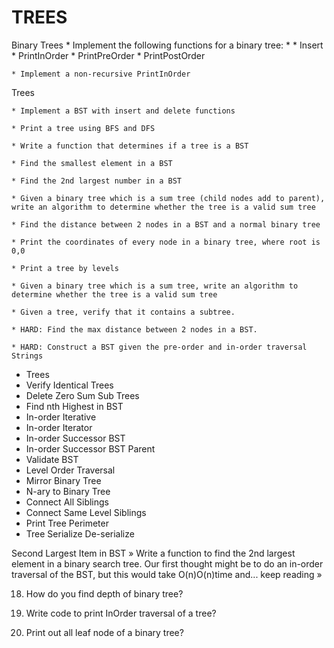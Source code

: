 # TREES


Binary Trees
	* Implement the following functions for a binary tree:
	* 
		* Insert
		* PrintInOrder
		* PrintPreOrder
		* PrintPostOrder

	* Implement a non-recursive PrintInOrder

Trees

	* Implement a BST with insert and delete functions

	* Print a tree using BFS and DFS

	* Write a function that determines if a tree is a BST

	* Find the smallest element in a BST

	* Find the 2nd largest number in a BST

	* Given a binary tree which is a sum tree (child nodes add to parent), write an algorithm to determine whether the tree is a valid sum tree

	* Find the distance between 2 nodes in a BST and a normal binary tree

	* Print the coordinates of every node in a binary tree, where root is 0,0

	* Print a tree by levels

	* Given a binary tree which is a sum tree, write an algorithm to determine whether the tree is a valid sum tree

	* Given a tree, verify that it contains a subtree.

	* HARD: Find the max distance between 2 nodes in a BST.

	* HARD: Construct a BST given the pre-order and in-order traversal Strings

- Trees
- Verify Identical Trees
- Delete Zero Sum Sub Trees
- Find nth Highest in BST
- In-order Iterative
- In-order Iterator
- In-order Successor BST
- In-order Successor BST Parent
- Validate BST
- Level Order Traversal
- Mirror Binary Tree
- N-ary to Binary Tree
- Connect All Siblings
- Connect Same Level Siblings
- Print Tree Perimeter
- Tree Serialize De-serialize

Second Largest Item in BST »
Write a function to find the 2nd largest element in a binary search tree. Our first thought might be to do an in-order traversal of the BST, but this would take O(n)O(n)time and... keep reading »


18) How do you find depth of binary tree?

19) Write code to print InOrder traversal of a tree?

20) Print out all leaf node of a binary tree?
